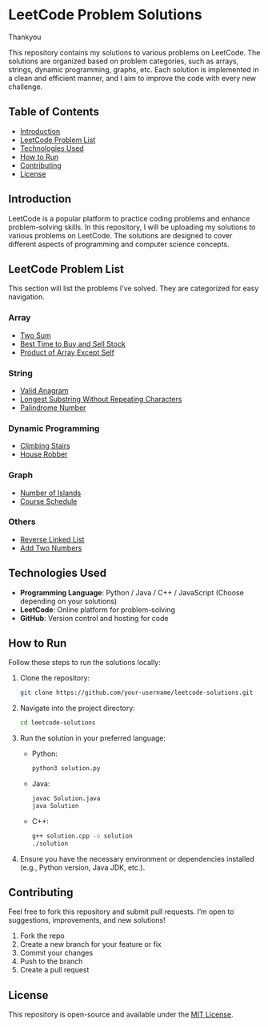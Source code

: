 # LeetCode Problem Solutions
Thankyou 

This repository contains my solutions to various problems on LeetCode. The solutions are organized based on problem categories, such as arrays, strings, dynamic programming, graphs, etc. Each solution is implemented in a clean and efficient manner, and I aim to improve the code with every new challenge.

## Table of Contents

- [Introduction](#introduction)
- [LeetCode Problem List](#leetcode-problem-list)
- [Technologies Used](#technologies-used)
- [How to Run](#how-to-run)
- [Contributing](#contributing)
- [License](#license)

## Introduction

LeetCode is a popular platform to practice coding problems and enhance problem-solving skills. In this repository, I will be uploading my solutions to various problems on LeetCode. The solutions are designed to cover different aspects of programming and computer science concepts.

## LeetCode Problem List

This section will list the problems I’ve solved. They are categorized for easy navigation.

### Array
- [Two Sum](https://leetcode.com/problems/two-sum/)
- [Best Time to Buy and Sell Stock](https://leetcode.com/problems/best-time-to-buy-and-sell-stock/)
- [Product of Array Except Self](https://leetcode.com/problems/product-of-array-except-self/)

### String
- [Valid Anagram](https://leetcode.com/problems/valid-anagram/)
- [Longest Substring Without Repeating Characters](https://leetcode.com/problems/longest-substring-without-repeating-characters/)
- [Palindrome Number](https://leetcode.com/problems/palindrome-number/)

### Dynamic Programming
- [Climbing Stairs](https://leetcode.com/problems/climbing-stairs/)
- [House Robber](https://leetcode.com/problems/house-robber/)

### Graph
- [Number of Islands](https://leetcode.com/problems/number-of-islands/)
- [Course Schedule](https://leetcode.com/problems/course-schedule/)

### Others
- [Reverse Linked List](https://leetcode.com/problems/reverse-linked-list/)
- [Add Two Numbers](https://leetcode.com/problems/add-two-numbers/)

## Technologies Used

- **Programming Language**: Python / Java / C++ / JavaScript (Choose depending on your solutions)
- **LeetCode**: Online platform for problem-solving
- **GitHub**: Version control and hosting for code

## How to Run

Follow these steps to run the solutions locally:

1. Clone the repository:
    ```bash
    git clone https://github.com/your-username/leetcode-solutions.git
    ```

2. Navigate into the project directory:
    ```bash
    cd leetcode-solutions
    ```

3. Run the solution in your preferred language:
    - Python:
        ```bash
        python3 solution.py
        ```
    - Java:
        ```bash
        javac Solution.java
        java Solution
        ```
    - C++:
        ```bash
        g++ solution.cpp -o solution
        ./solution
        ```

4. Ensure you have the necessary environment or dependencies installed (e.g., Python version, Java JDK, etc.).

## Contributing

Feel free to fork this repository and submit pull requests. I’m open to suggestions, improvements, and new solutions!

1. Fork the repo
2. Create a new branch for your feature or fix
3. Commit your changes
4. Push to the branch
5. Create a pull request

## License

This repository is open-source and available under the [MIT License](LICENSE).
